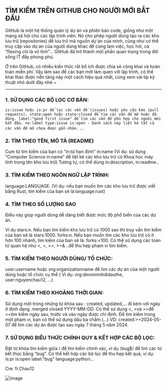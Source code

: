 ## TÌM KIẾM TRÊN GITHUB CHO NGƯỜI MỚI BẮT ĐẦU

GitHub là một hệ thống quản lý dự án và phiên bản code, giống như một mạng xã hội cho các lập trình viên. Nó cho phép người dùng tạo ra các kho lưu trữ (repositories) để lưu trữ mã nguồn dự án của mình, cũng như có thể truy cập vào dự án của người dùng khác để cùng làm việc, học hỏi, cả “flexing chỉ là vô tình”... GitHub đã trở thành một phần quan trọng trong đời sống IT đầy phong phú.

Ở trên GitHub, có nhiều kiến thức rất bổ ích được chia sẻ công khai và hoàn toàn miễn phí. Vậy làm sao để các bạn mới làm quen với lập trình, có thể khai thác được nền tảng này một cách hiệu quả nhất, cùng xem vài tip kỹ thuật nhỏ dưới đây nhé ~

-----------

### 1. SỬ DỤNG CÁC BỘ LỌC CƠ BẢN:

` is:issue hoặc is:pr để lọc các vấn đề (issues) hoặc yêu cầu kéo (pull requests).
state:open hoặc state:closed để tìm các vấn đề mở hoặc đã đóng.
label:"good first issue" để tìm các vấn đề phù hợp cho người mới bắt đầu.
no:label type:issue is:open - Danh sách này liệt kê tất cả các vấn đề mở chưa được gắn nhãn. `
...

### 2. TÌM THEO TÊN, MÔ TẢ (README)

Cụm từ tìm kiếm của bạn có “in:từ hạn định”
in:name (Ví dụ: sử dụng “Computer Science in:name” để liệt kê các kho lưu trữ có Khoa học máy tính trong tên kho lưu trữ)
Tương tự, có thể dùng in:description, in:readme..

### 3. TÌM KIẾM THEO NGÔN NGỮ LẬP TRÌNH:

language:LANGUAGE. (Ví dụ: nếu bạn muốn tìm các kho lưu trữ được viết bằng Rust, tìm kiếm của bạn sẽ là:language:rust)

### 4. TÌM THEO SỐ LƯỢNG SAO

Điều này giúp người dùng dễ dàng biết được mức độ phổ biến của các dự án.

Ví dụ
stars:n. Nếu bạn tìm kiếm kho lưu trữ có 1000 sao thì truy vấn tìm kiếm của bạn sẽ là stars:1000.
forks:n. Nếu bạn muốn tìm các kho lưu trữ có ít hơn 100 nhánh, tìm kiếm của bạn sẽ là: forks:<100.
Có thể sử dụng các toán tử quan hệ như <, >, <=, >=& ..để thu hẹp phạm vi tìm kiếm.

### 5. TÌM KIẾM THEO NGƯỜI DÙNG/ TỔ CHỨC:

user:username hoặc org:organizationname để tìm các dự án của một người dùng hoặc tổ chức cụ thể ( Ví dụ: org:devoiminhdidauthe, user:nguyenchau12, ...)

### 6. TÌM KIẾM THEO KHOẢNG THỜI GIAN:
Sử dụng một trong những từ khóa sau : created, updated,... đi kèm với ngày ở định dạng .merged closed YYYY-MM-DD. Có thể sử dụng <, >và >=để <=tìm kiếm ngày sau, trước và vào ngày được chỉ định. Để tìm kiếm trong một phạm vi, bạn có thể sử dụng dấu ba chấm (...)
VD: created:>=2024-05-07 để tìm các dự án được tạo sau ngày 7 tháng 5 năm 2024.

### 7. SỬ DỤNG BIỂU THỨC CHÍNH QUY & KẾT HỢP CÁC BỘ LỌC:

Đặt từ khóa tìm kiếm giữa / để tìm kiếm chính xác, ví dụ /bug$/ để tìm các từ kết thúc bằng “bug”.
Có thể kết hợp các bộ lọc để thu hẹp kết quả, ví dụ: is:pr is:open label:"bug" language:python...

Cre: fr.Chau12

![image](https://github.com/yeuubonn2k4/BASIC_OF_CYBER/assets/161863346/64815585-59ab-4fd4-a3a0-2c7f7bc9161f)
